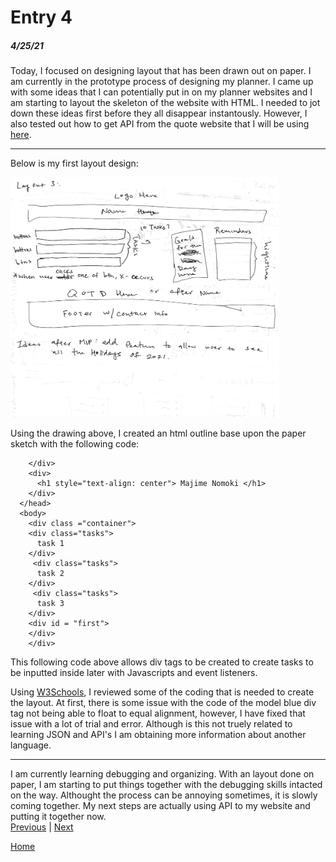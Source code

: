# Entry 4
##### 4/25/21

Today, I focused on designing layout that has been drawn out on paper. I am currently in the prototype process of designing my planner. I came up with some ideas that I can potentially put in on my planner websites and I am starting to layout the skeleton of the website with HTML. I needed to jot down these ideas first before they all disappear instantously. However, I also tested out how to get API from the quote website that I will be using [here](https://rapidapi.com/ipworld/api/quotes-inspirational-quotes-motivational-quotes).
<hr>

Below is my first layout design: <br>

<img src="plannerDesign2" alt="img2" width="430" style="vertical-align:center"/> <br>

Using the drawing above, I created an html outline base upon the paper sketch with the following code:
```<img src="" alt="logo"/>
    </div>
    <div>
      <h1 style="text-align: center"> Majime Nomoki </h1>
    </div>
  </head>
  <body>
    <div class ="container">
    <div class="tasks">
      task 1
    </div>
     <div class="tasks">
      task 2
    </div>
     <div class="tasks">
      task 3
    </div>
    <div id = "first">
    </div>
    </div>
```
This following code above allows div tags to be created to create tasks to be inputted inside later with Javascripts and event listeners.  <br>

Using [W3Schools](https://www.w3schools.com/css/default.asp), I reviewed some of the coding that is needed to create the layout. At first, there is some issue with the code of the model blue div tag not being able to float to equal alignment, however, I have fixed that issue with a lot of trial and error. Although is this not truely related to learning JSON and API's I am obtaining more information about another language.
<hr>

I am currently learning debugging and organizing. With an layout done on paper, I am starting to put things together with the debugging skills intacted on the way. Althought the process can be annoying sometimes, it is slowly coming together. My next steps are actually using API to my website and putting it together now.<br>
[Previous](entry03.md) | [Next](entry05.md)

[Home](../README.md)